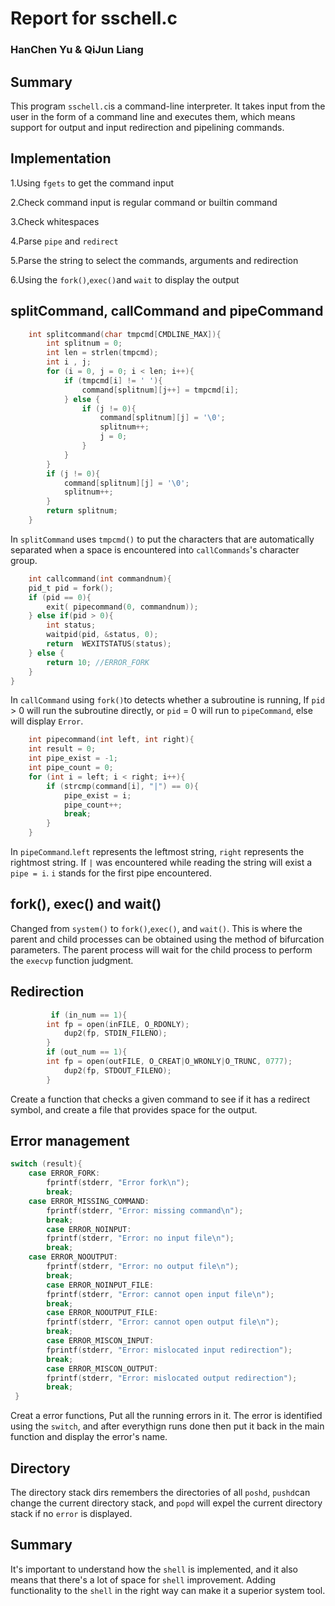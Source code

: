 # Report for sschell.c

### HanChen Yu & QiJun Liang

## Summary
This program `sschell.c`is a command-line interpreter. It takes input from the user in the form of a command line and executes them, which means support for output and input redirection and pipelining commands.

## Implementation
1.Using `fgets` to get the command input

2.Check command input is regular command or builtin command

3.Check whitespaces

4.Parse `pipe` and `redirect`

5.Parse the string to select the commands, arguments and redirection

6.Using the `fork()`,`exec()`and `wait` to display the output

## splitCommand, callCommand and pipeCommand
```c
    int splitcommand(char tmpcmd[CMDLINE_MAX]){
        int splitnum = 0;
        int len = strlen(tmpcmd);
        int i , j;
        for (i = 0, j = 0; i < len; i++){
            if (tmpcmd[i] != ' '){
                command[splitnum][j++] = tmpcmd[i];
            } else {
                if (j != 0){
                    command[splitnum][j] = '\0';
                    splitnum++;
                    j = 0;
                }
            }
        }
        if (j != 0){
            command[splitnum][j] = '\0';
            splitnum++;
        }
        return splitnum;
    }
```
In `splitCommand` uses `tmpcmd()` to put the characters that are automatically separated when a space is encountered into `callCommands`'s character group.

```c 
    int callcommand(int commandnum){
    pid_t pid = fork();
    if (pid == 0){
        exit( pipecommand(0, commandnum));
    } else if(pid > 0){
        int status;
        waitpid(pid, &status, 0);
        return  WEXITSTATUS(status);
    } else {
        return 10; //ERROR_FORK
    }
}
```
        
In `callCommand` using `fork()`to detects whether a subroutine is running, If `pid` > 0 will run the subroutine directly, or `pid` = 0 will run to `pipeCommand`, else will display `Error`.
```c
    int pipecommand(int left, int right){
    int result = 0;
    int pipe_exist = -1;
    int pipe_count = 0;
    for (int i = left; i < right; i++){
        if (strcmp(command[i], "|") == 0){
            pipe_exist = i;
            pipe_count++;
            break;
        }
    }
```
In `pipeCommand`.`left` represents the leftmost string, `right` represents the rightmost string. If `|` was encountered while reading the string will exist a `pipe = i`. `i` stands for the first pipe encountered.

## fork(), exec() and wait()
Changed from `system()` to `fork()`,`exec()`, and `wait()`. This is where the parent and child processes can be obtained using the method of bifurcation parameters. The parent process will wait for the child process to perform the `execvp` function judgment.

## Redirection
```c
         if (in_num == 1){
	    int fp = open(inFILE, O_RDONLY);
            dup2(fp, STDIN_FILENO);
        }
        if (out_num == 1){
	    int fp = open(outFILE, O_CREAT|O_WRONLY|O_TRUNC, 0777);
            dup2(fp, STDOUT_FILENO);
        }
```
Create a function that checks a given command to see if it has a redirect symbol, and create a file that provides space for the output.

## Error management
```c
switch (result){
	case ERROR_FORK:
		fprintf(stderr, "Error fork\n");
		break;
	case ERROR_MISSING_COMMAND:
		fprintf(stderr, "Error: missing command\n");
		break;
        case ERROR_NOINPUT:
		fprintf(stderr, "Error: no input file\n");
		break;
	case ERROR_NOOUTPUT:
		fprintf(stderr, "Error: no output file\n");
		break;
        case ERROR_NOINPUT_FILE:
		fprintf(stderr, "Error: cannot open input file\n");
		break;
        case ERROR_NOOUTPUT_FILE:
		fprintf(stderr, "Error: cannot open output file\n");
		break;
        case ERROR_MISCON_INPUT:
		fprintf(stderr, "Error: mislocated input redirection");
		break;
        case ERROR_MISCON_OUTPUT:
		fprintf(stderr, "Error: mislocated output redirection");
		break;
 }
```
Creat a error functions, Put all the running errors in it. The error is identified using the `switch`, and after everythign runs done then put it back in the main function and display the error's name.

## Directory
The directory stack dirs remembers the directories of all `poshd`, `pushd`can change the current directory stack, and `popd` will expel the current directory stack if no `error` is displayed.

## Summary
It's important to understand how the `shell` is implemented, and it also means that there's a lot of space for `shell` improvement. Adding functionality to the `shell` in the right way can make it a superior system tool.
